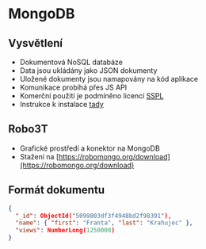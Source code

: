 # MongoDB

## Vysvětlení

- Dokumentová NoSQL databáze
- Data jsou ukládány jako JSON dokumenty
- Uložené dokumenty jsou namapovány na kód aplikace
- Komunikace probíhá přes JS API
- Komerční použití je podmíněno licencí [SSPL](https://www.mongodb.com/licensing/server-side-public-license)
- Instrukce k instalace [tady](https://docs.mongodb.com/manual/tutorial/install-mongodb-on-ubuntu)

## Robo3T

- Grafické prostředí a konektor na MongoDB
- Stažení na [https://robomongo.org/download](https://robomongo.org/download)

## Formát dokumentu

```json
{
  "_id": ObjectId("5099803df3f4948bd2f98391"),
  "name": { "first": "Franta", "last": "Krahujec" },
  "views": NumberLong(1250000)
}
```
